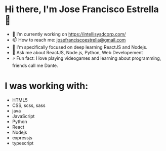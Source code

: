 # Hi there, I'm Jose Francisco Estrella 👋

<!--
**JoseFcoEstrella/JoseFcoEstrella** is a ✨ _special_ ✨ repository because its `README.md` (this file) appears on your GitHub profile.

Here are some ideas to get you started:

- 🔭 I’m currently working on https://intellisysdcorp.com/
- 👯 I’m looking to collaborate on ...
- 🤔 I’m looking for help with ...
- 💬 Ask me about ...

- 😄 Pronouns: ...
- ⚡ Fun fact: ...
-->

- 🔭 I’m currently working on https://intellisysdcorp.com/
- 📫 How to reach me: josefranciscoestrella@gmail.com
- 🌱 I'm specifically focused on deep learning ReactJS and Nodejs.
- 💬 Ask me about ReactJS, Node.js, Python, Web Developement
- ⚡ Fun fact: I love playing videogames and learning about programming, friends call me Dante.

# I was working with:
- HTML5
- CSS, scss, sass
- java
- JavaScript
- Python
- React
- Nodejs
- expressjs
- typescript
